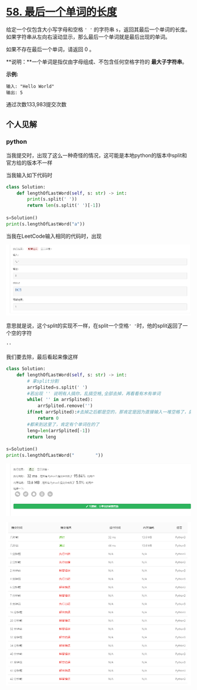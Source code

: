 # [58. 最后一个单词的长度](https://leetcode-cn.com/problems/length-of-last-word/)

给定一个仅包含大小写字母和空格 `' '` 的字符串 `s`，返回其最后一个单词的长度。如果字符串从左向右滚动显示，那么最后一个单词就是最后出现的单词。

如果不存在最后一个单词，请返回 0 。

**说明：**一个单词是指仅由字母组成、不包含任何空格字符的 **最大子字符串**。

**示例:**

```
输入: "Hello World"
输出: 5
```

通过次数133,983提交次数

## 个人见解

### python

当我提交时，出现了这么一种奇怪的情况，这可能是本地python的版本中split和官方给的版本不一样

当我输入如下代码时

```python
class Solution:
    def lengthOfLastWord(self, s: str) -> int:
        print(s.split(' '))
        return len(s.split(' ')[-1])

s=Solution()
print(s.lengthOfLastWord("a"))
```

当我在LeetCode输入相同的代码时，出现

![1603701943880](img/1603701943880.png)



意思就是说，这个split的实现不一样，在split一个空格`' '`时，他的split返回了一个空的字符

`''`

我们要去除，最后看起来像这样

```python
class Solution:
    def lengthOfLastWord(self, s: str) -> int:
        # 拿split分割
        arrSplited=s.split(' ')
        #若出现 '' 说明有人搞你，乱搞空格,全部去掉，再看看有木有单词
        while( '' in arrSplited):
            arrSplited.remove('')
        if(not arrSplited):#去掉之后都是空的，那肯定是因为直接输入一堆空格了，就是在搞你
            return 0
        #都来到这里了，肯定有个单词在的了
        leng=len(arrSplited[-1])
        return leng

s=Solution()
print(s.lengthOfLastWord("        "))
```

![1603704304781](img/1603704304781.png)

![1603704388865](img/1603704388865.png)